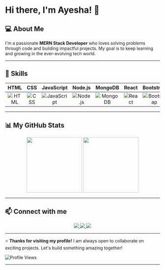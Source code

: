 # Hi there, I'm Ayesha! 👋

## 💻 About Me
I'm a passionate **MERN Stack Developer** who loves solving problems through code and building impactful projects. My goal is to keep learning and growing in the ever-evolving tech world.

---

## 🚀 Skills

| HTML | CSS | JavaScript | Node.js | MongoDB | React | Bootstrap | GitHub |
|:----:|:---:|:---------:|:------:|:------:|:----:|:--------:|:-----:|
| ![HTML](https://img.shields.io/badge/-HTML-orange?logo=html5&logoColor=white&style=for-the-badge) | ![CSS](https://img.shields.io/badge/-CSS-blue?logo=css3&logoColor=white&style=for-the-badge) | ![JavaScript](https://img.shields.io/badge/-JavaScript-yellow?logo=javascript&logoColor=white&style=for-the-badge) | ![Node.js](https://img.shields.io/badge/-Node.js-green?logo=node.js&logoColor=white&style=for-the-badge) | ![MongoDB](https://img.shields.io/badge/-MongoDB-darkgreen?logo=mongodb&logoColor=white&style=for-the-badge) | ![React](https://img.shields.io/badge/-React-blue?logo=react&logoColor=white&style=for-the-badge) | ![Bootstrap](https://img.shields.io/badge/-Bootstrap-purple?logo=bootstrap&logoColor=white&style=for-the-badge) | ![GitHub](https://img.shields.io/badge/-GitHub-black?logo=github&logoColor=white&style=for-the-badge) |

---

## 📊 My GitHub Stats

<div align="center">
  <img height="180em" src="https://github-readme-stats.vercel.app/api?username=your-github-username&show_icons=true&theme=radical" />
  <img height="180em" src="https://github-readme-stats.vercel.app/api/top-langs/?username=your-github-username&layout=compact&theme=radical" />
</div>

---

## 📫 Connect with me

<div align="center">
  <a href="https://www.linkedin.com/in/your-linkedin-profile/">
    <img src="https://img.shields.io/badge/-LinkedIn-blue?logo=linkedin&logoColor=white&style=for-the-badge" />
  </a>
  <a href="mailto:your-email@example.com">
    <img src="https://img.shields.io/badge/-Email-red?logo=gmail&logoColor=white&style=for-the-badge" />
  </a>
  <a href="https://your-portfolio-link.com/">
    <img src="https://img.shields.io/badge/-Portfolio-green?style=for-the-badge" />
  </a>
</div>

---

⭐ **Thanks for visiting my profile!** I am always open to collaborate on exciting projects. Let's build something amazing together!

![Profile Views](https://komarev.com/ghpvc/?username=your-github-username&color=blue)

---

